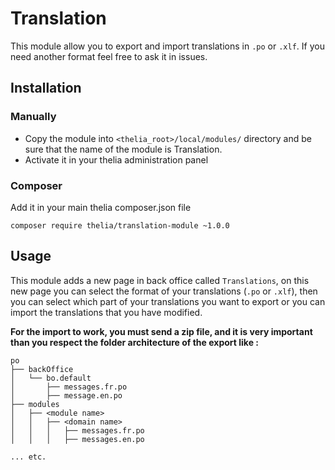# Translation

This module allow you to export and import translations in ```.po``` or ```.xlf```. 
If you need another format feel free to ask it in issues.

## Installation

### Manually

* Copy the module into ```<thelia_root>/local/modules/``` directory and be sure that the name of the module is Translation.
* Activate it in your thelia administration panel

### Composer

Add it in your main thelia composer.json file

```
composer require thelia/translation-module ~1.0.0
```

## Usage

This module adds a new page in back office called ```Translations```, on this new page you can select the format of your translations (```.po``` or ```.xlf```), then you can select which part of your translations you want to export or you can import the translations that you have modified.

**For the import to work, you must send a zip file, and it is very important than you respect the folder architecture of the export like :**

```
po
├── backOffice
│   └── bo.default
│       ├── messages.fr.po
│       ├── message.en.po
├── modules
│   ├── <module name>
│   │   ├── <domain name>
│   │   │   ├── messages.fr.po
│   │   │   ├── messages.en.po

... etc.
```
